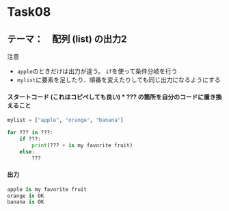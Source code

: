 # Task08
## テーマ：　配列 (list) の出力2

注意
- `apple`のときだけは出力が違う。 `if`を使って条件分岐を行う
- `mylist`に要素を足したり、順番を変えたりしても同じ出力になるようにする

#### スタートコード (これはコピペしても良い)    *  **???** の箇所を自分のコードに置き換えること
```python
mylist = ["apple", "orange", "banana"]

for ??? in ???:
    if ???:
        print(??? + is my favorite fruit)
    else:
        ???

```

#### 出力
```python
apple is my favorite fruit 
orange is OK
banana is OK
```

